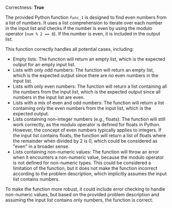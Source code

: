 Correctness: **True**

The provided Python function `func_1` is designed to find even numbers from a list of numbers. It uses a list comprehension to iterate over each number in the input list and checks if the number is even by using the modulo operator (`num % 2 == 0`). If the number is even, it is included in the output list.

This function correctly handles all potential cases, including:

- Empty lists: The function will return an empty list, which is the expected output for an empty input list.
- Lists with only odd numbers: The function will return an empty list, which is the expected output since there are no even numbers in the input list.
- Lists with only even numbers: The function will return a list containing all the numbers from the input list, which is the expected output since all numbers in the input list are even.
- Lists with a mix of even and odd numbers: The function will return a list containing only the even numbers from the input list, which is the expected output.
- Lists containing non-integer numbers (e.g., floats): The function will still work correctly, as the modulo operator is defined for floats in Python. However, the concept of even numbers typically applies to integers. If the input list contains floats, the function will return a list of floats where the remainder when divided by 2 is 0, which could be considered as "even" in a broader sense.
- Lists containing non-numeric values: The function will throw an error when it encounters a non-numeric value, because the modulo operator is not defined for non-numeric types. This could be considered a limitation of the function, but it does not make the function incorrect according to the problem description, which implicitly assumes the input list contains numbers.

To make the function more robust, it could include error checking to handle non-numeric values, but based on the provided problem description and assuming the input list contains only numbers, the function is correct.